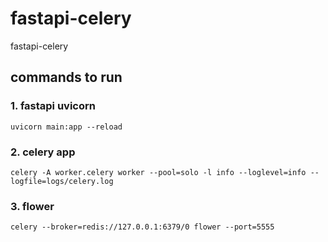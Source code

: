 # fastapi-celery
fastapi-celery


## commands to run

### 1. fastapi uvicorn

`uvicorn main:app --reload`

### 2. celery app

`celery -A worker.celery worker --pool=solo -l info --loglevel=info --logfile=logs/celery.log`

### 3. flower

`celery --broker=redis://127.0.0.1:6379/0 flower --port=5555`

